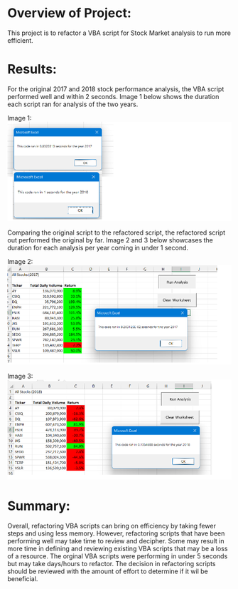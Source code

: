 
# Overview of Project: 
This project is to refactor a VBA script for Stock Market analysis to run more efficient. 

# Results: 
For the original 2017 and 2018 stock performance analysis, the VBA script performed well and within 2 seconds. Image 1 below shows the duration each script ran for analysis of the two years. 

Image 1:
![Before_refactor_time.png](Resources/Before_refactor_time.png)


Comparing the original script to the refactored script, the refactored script out performed the original by far. Image 2 and 3 below showcases the duration for each analysis per year coming in under 1 second. 

Image 2:
![VBA_Challenge_2017.png](Resources/VBA_Challenge_2017.png)


Image 3: 
![VBA_Challenge_2018.png](Resources/VBA_Challenge_2018.png)


# Summary: 
Overall, refactoring VBA scripts can bring on efficiency by taking fewer steps and using less memory. However, refactoring scripts that have been performing well may take time to review and decipher. Some may  result in more time in defining and reviewing existing VBA scripts that may be a loss of a resource. The orginal VBA scripts were performing in under 5 seconds but may take days/hours to refactor. The decision in refactoring scripts should be reviewed with the amount of effort to determine if it wil be beneficial. 